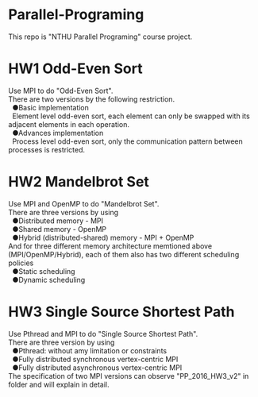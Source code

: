 # Parallel-Programing
This repo is "NTHU Parallel Programing" course project.

# HW1 Odd-Even Sort
Use MPI to do "Odd-Even Sort".<br>
There are two versions by the following restriction.<br>
&nbsp;&nbsp;●Basic implementation<br>
&nbsp;&nbsp;Element level odd-even sort, each element can only be swapped with its adjacent elements in each operation.<br>
&nbsp;&nbsp;●Advances implementation<br>
&nbsp;&nbsp;Process level odd-even sort, only the communication pattern between processes is restricted.<br>
# HW2 Mandelbrot Set
Use MPI and OpenMP to do "Mandelbrot Set".<br>
There are three versions by using<br>
&nbsp;&nbsp;●Distributed memory - MPI<br>
&nbsp;&nbsp;●Shared memory - OpenMP<br>
&nbsp;&nbsp;●Hybrid (distributed-shared) memory - MPI + OpenMP<br>
And for three different memory architecture memtioned above (MPI/OpenMP/Hybrid), each of them also has two different scheduling policies<br>
&nbsp;&nbsp;●Static scheduling<br>
&nbsp;&nbsp;●Dynamic scheduling<br>
# HW3 Single Source Shortest Path
Use Pthread and MPI to do "Single Source Shortest Path".<br>
There are three version by using<br>
&nbsp;&nbsp;●Pthread: without amy limitation or constraints<br>
&nbsp;&nbsp;●Fully distributed synchronous vertex-centric MPI<br>
&nbsp;&nbsp;●Fully distributed asynchronous vertex-centric MPI<br>
The specification of two MPI versions can observe "PP_2016_HW3_v2" in folder and will explain in detail.
